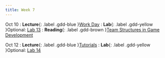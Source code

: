 ```yaml
---
title: Week 7
---
```


Oct 10
: **Lecture**{: .label .gdd-blue }[Work Day]
: **Lab**{: .label .gdd-yellow }Optional: [Lab 13]
: **Reading**{: .label .gdd-brown }[Team Structures in Game Development]

Oct 12
: **Lecture**{: .label .gdd-blue }[Tutorials]
: **Lab**{: .label .gdd-yellow }Optional: [Lab 14]

[Work Day]: https://docs.google.com/presentation/d/13p4d97ktfgWQkO24Pj8HJcAlZ_eo7CQOwo9xocCL_5A/edit#slide=id.p
[Tutorials]: https://docs.google.com/presentation/d/1YT_9C2WHyyyx_IpotHwyMvpdwRekX3we/edit?usp=sharing&ouid=100199393940763246714&rtpof=true&sd=true

[Lab 13]: ./../pages/labs/lab13/lab13
[Lab 14]: ./../pages/labs/lab14/lab14

[Team Structures in Game Development]: https://www.gamasutra.com/view/feature/130989/team__corporate_structure_is_the_.php 